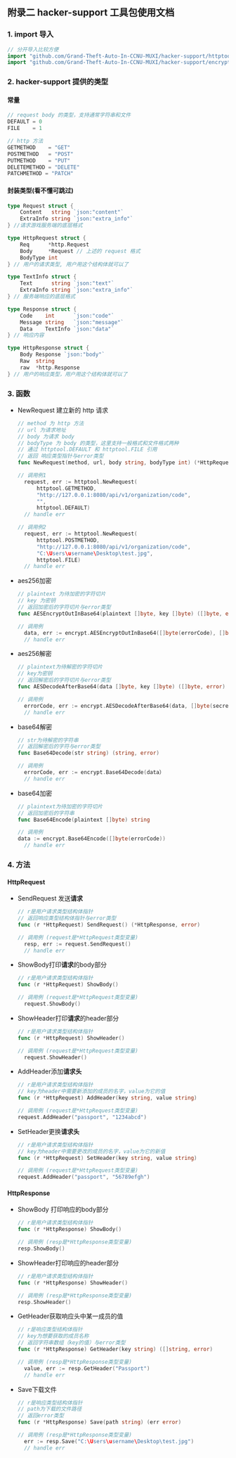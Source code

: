 ## 附录二 hacker-support 工具包使用文档

### 1. import 导入

```go
// 分开导入比较方便
import "github.com/Grand-Theft-Auto-In-CCNU-MUXI/hacker-support/httptool" // http 模块
import "github.com/Grand-Theft-Auto-In-CCNU-MUXI/hacker-support/encrypt" // 加密解密模块
```

### 2. hacker-support 提供的类型

#### 常量

```go
// request body 的类型，支持通常字符串和文件
DEFAULT = 0
FILE    = 1

// http 方法
GETMETHOD    = "GET"
POSTMETHOD   = "POST"
PUTMETHOD    = "PUT"
DELETEMETHOD = "DELETE"
PATCHMETHOD = "PATCH"
```

#### 封装类型(看不懂可跳过)

```go
type Request struct {
	Content   string `json:"content"`    
	ExtraInfo string `json:"extra_info"` 
} //请求游戏服务端的底层格式

type HttpRequest struct {
	Req      *http.Request
	Body     *Request // 上述的 request 格式
	BodyType int
} // 用户的请求类型, 用户用这个结构体就可以了

type TextInfo struct {
	Text      string `json:"text"`       
	ExtraInfo string `json:"extra_info"`
} // 服务端响应的底层格式

type Response struct {
	Code    int      `json:"code"`
	Message string   `json:"message"`
	Data    TextInfo `json:"data"`
} // 响应内容

type HttpResponse struct {
	Body Response `json:"body"`
	Raw  string
	raw  *http.Response
} // 用户的响应类型，用户用这个结构体就可以了
```

### 3. 函数

* NewRequest 建立新的 http 请求

  ```go
  // method 为 http 方法
  // url 为请求地址
  // body 为请求 body
  // bodyType 为 body 的类型，这里支持一般格式和文件格式两种
  // 通过 httptool.DEFAULT 和 httptool.FILE 引用
  // 返回 响应类型指针与error类型
  func NewRequest(method, url, body string, bodyType int) (*HttpRequest, error)
  
  // 调用例1
  	request, err := httptool.NewRequest(
  		httptool.GETMETHOD,
  		"http://127.0.0.1:8080/api/v1/organization/code",
  		"",
  		httptool.DEFAULT)
  	// handle err
  
  // 调用例2
  	request, err := httptool.NewRequest(
  		httptool.POSTMETHOD,
  		"http://127.0.0.1:8080/api/v1/organization/code",
  		"C:\Users\username\Desktop\test.jpg",
  		httptool.FILE)
  	// handle err
  ```

+ aes256加密

  ```go
  // plaintext 为待加密的字符切片
  // key 为密钥
  // 返回加密后的字符切片与error类型
  func AESEncryptOutInBase64(plaintext []byte, key []byte) ([]byte, error)
  
  // 调用例
  	data, err := encrypt.AESEncryptOutInBase64([]byte(errorCode), []byte(secretKey))
  	// handle err
  ```

+ aes256解密

  ```go
  // plaintext为待解密的字符切片
  // key为密钥
  // 返回解密后的字符切片与error类型
  func AESDecodeAfterBase64(data []byte, key []byte) ([]byte, error)
  
  // 调用例
  	errorCode, err := encrypt.AESDecodeAfterBase64(data, []byte(secretKey))
  	// handle err
  ```

+ base64解密

  ```go
  // str为待解密的字符串
  // 返回解密后的字符与error类型
  func Base64Decode(str string) (string, error)
  
  // 调用例
  	errorCode, err := encrypt.Base64Decode(data）
  	// handle err
  ```

+ base64加密

  ```go
  // plaintext为待加密的字符切片
  // 返回加密后的字符串
  func Base64Encode(plaintext []byte) string
  
  // 调用例
  data := encrypt.Base64Encode([]byte(errorCode))
  	// handle err
  ```

### 4. 方法

#### HttpRequest

+ SendRequest 发送**请求**

  ```go
  // r是用户请求类型结构体指针
  // 返回响应类型结构体指针与error类型
  func (r *HttpRequest) SendRequest() (*HttpResponse, error)
  
  // 调用例 (request是*HttpRequest类型变量)
  	resp, err := request.SendRequest()
  	// handle err
  ```

+ ShowBody打印**请求**的body部分

  ```go
  // r是用户请求类型结构体指针
  func (r *HttpRequest) ShowBody()
  
  // 调用例 (request是*HttpRequest类型变量)
  	request.ShowBody()
  ```

+ ShowHeader打印**请求**的header部分

  ```go
  // r是用户请求类型结构体指针
  func (r *HttpRequest) ShowHeader()
  
  // 调用例 (request是*HttpRequest类型变量)
  	request.ShowHeader()
  ```

+ AddHeader添加**请求头**

  ```go
  // r是用户请求类型结构体指针
  // key为header中需要新添加的成员的名字，value为它的值
  func (r *HttpRequest) AddHeader(key string, value string)
  
  // 调用例 (request是*HttpRequest类型变量)
  request.AddHeader("passport", "1234abcd")
  ```

+ SetHeader更换**请求头**

  ```go
  // r是用户请求类型结构体指针
  // key为header中需要更改的成员的名字，value为它的新值
  func (r *HttpRequest) SetHeader(key string, value string)
  
  // 调用例 (request是*HttpRequest类型变量)
  request.AddHeader("passport", "56789efgh")
  ```


#### HttpResponse

+ ShowBody 打印响应的body部分

  ```go
  // r是用户请求类型结构体指针
  func (r *HttpResponse) ShowBody()
  
  // 调用例 (resp是*HttpResponse类型变量)
  resp.ShowBody()
  ```

+ ShowHeader打印响应的header部分

  ```go
  // r是用户请求类型结构体指针
  func (r *HttpResponse) ShowHeader()
  
  // 调用例 (resp是*HttpResponse类型变量)
  resp.ShowHeader()
  ```

+ GetHeader获取响应头中某一成员的值

  ```go
  // r是响应类型结构体指针
  // key为想要获取的成员名称
  // 返回字符串数组（key的值）与error类型
  func (r *HttpResponse) GetHeader(key string) ([]string, error)
  
  // 调用例 (resp是*HttpResponse类型变量)
  	value, err := resp.GetHeader("Passport")
  	// handle err
  ```

+ Save下载文件

  ```go
  // r是响应类型结构体指针
  // path为下载的文件路径
  // 返回error类型
  func (r *HttpResponse) Save(path string) (err error)
  
  // 调用例 (resp是*HttpResponse类型变量)
  	err := resp.Save("C:\Users\username\Desktop\test.jpg")
  	// handle err
  ```

